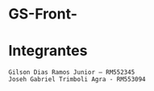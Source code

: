 # GS-Front-

# Integrantes 
    Gilson Dias Ramos Junior – RM552345 
    Joseh Gabriel Trimboli Agra - RM553094
